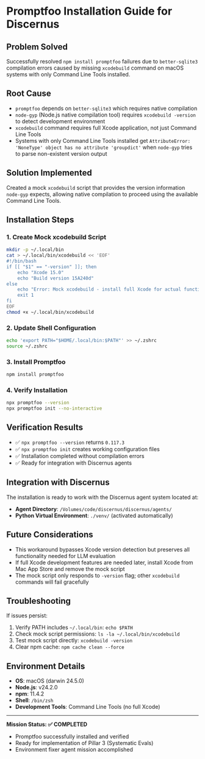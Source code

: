 # Promptfoo Installation Guide for Discernus

## Problem Solved
Successfully resolved `npm install promptfoo` failures due to `better-sqlite3` compilation errors caused by missing `xcodebuild` command on macOS systems with only Command Line Tools installed.

## Root Cause
- `promptfoo` depends on `better-sqlite3` which requires native compilation
- `node-gyp` (Node.js native compilation tool) requires `xcodebuild -version` to detect development environment
- `xcodebuild` command requires full Xcode application, not just Command Line Tools
- Systems with only Command Line Tools installed get `AttributeError: 'NoneType' object has no attribute 'groupdict'` when `node-gyp` tries to parse non-existent version output

## Solution Implemented
Created a mock `xcodebuild` script that provides the version information `node-gyp` expects, allowing native compilation to proceed using the available Command Line Tools.

## Installation Steps

### 1. Create Mock xcodebuild Script
```bash
mkdir -p ~/.local/bin
cat > ~/.local/bin/xcodebuild << 'EOF'
#!/bin/bash
if [[ "$1" == "-version" ]]; then
    echo "Xcode 15.0"
    echo "Build version 15A240d"
else
    echo "Error: Mock xcodebuild - install full Xcode for actual functionality" >&2
    exit 1
fi
EOF
chmod +x ~/.local/bin/xcodebuild
```

### 2. Update Shell Configuration
```bash
echo 'export PATH="$HOME/.local/bin:$PATH"' >> ~/.zshrc
source ~/.zshrc
```

### 3. Install Promptfoo
```bash
npm install promptfoo
```

### 4. Verify Installation
```bash
npx promptfoo --version
npx promptfoo init --no-interactive
```

## Verification Results
- ✅ `npx promptfoo --version` returns `0.117.3`
- ✅ `npx promptfoo init` creates working configuration files
- ✅ Installation completed without compilation errors
- ✅ Ready for integration with Discernus agents

## Integration with Discernus
The installation is ready to work with the Discernus agent system located at:
- **Agent Directory**: `/Volumes/code/discernus/discernus/agents/`
- **Python Virtual Environment**: `./venv/` (activated automatically)

## Future Considerations
- This workaround bypasses Xcode version detection but preserves all functionality needed for LLM evaluation
- If full Xcode development features are needed later, install Xcode from Mac App Store and remove the mock script
- The mock script only responds to `-version` flag; other `xcodebuild` commands will fail gracefully

## Troubleshooting
If issues persist:
1. Verify PATH includes `~/.local/bin`: `echo $PATH`
2. Check mock script permissions: `ls -la ~/.local/bin/xcodebuild`
3. Test mock script directly: `xcodebuild -version`
4. Clear npm cache: `npm cache clean --force`

## Environment Details
- **OS**: macOS (darwin 24.5.0)
- **Node.js**: v24.2.0
- **npm**: 11.4.2
- **Shell**: `/bin/zsh`
- **Development Tools**: Command Line Tools (no full Xcode)

---
**Mission Status: ✅ COMPLETED**
- Promptfoo successfully installed and verified
- Ready for implementation of Pillar 3 (Systematic Evals)
- Environment fixer agent mission accomplished 